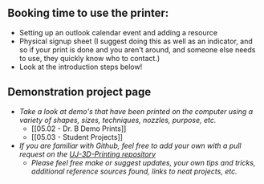 ## Booking time to use the printer:
- Setting up an outlook calendar event and adding a resource
- Physical signup sheet (I suggest doing this as well as an indicator, and so if your print is done and you aren't around, and someone else needs to use, they quickly know who to contact.)
- Look at the introduction steps below!

## Demonstration project page
- *Take a look at demo's that have been printed on the computer using a variety of shapes, sizes, techniques, nozzles, purpose, etc.*
	- [[05.02 - Dr. B Demo Prints]]
	- [[05.03 - Student Projects]]
- *If you are familiar with Github, feel free to add your own with a pull request on the [UJ-3D-Printing repository](https://github.com/ujcs/UJ-3D-Printing/)*
	- *Please feel free make or suggest updates, your own tips and tricks, additional reference sources found, links to neat projects, etc.*
